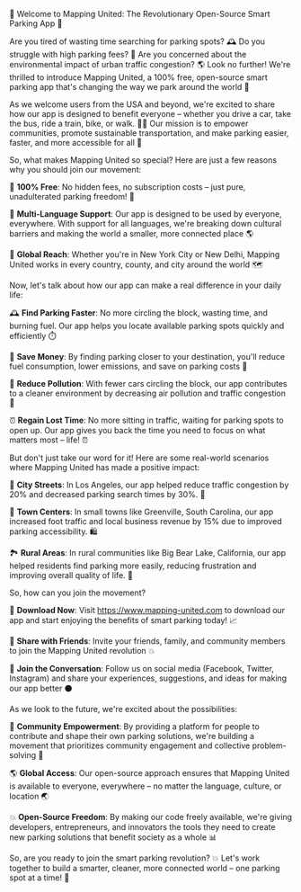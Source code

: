 🎉 Welcome to Mapping United: The Revolutionary Open-Source Smart Parking App 🚀

Are you tired of wasting time searching for parking spots? 🕰️ Do you struggle with high parking fees? 💸 Are you concerned about the environmental impact of urban traffic congestion? 🌎 Look no further! We're thrilled to introduce Mapping United, a 100% free, open-source smart parking app that's changing the way we park around the world 🌟

As we welcome users from the USA and beyond, we're excited to share how our app is designed to benefit everyone – whether you drive a car, take the bus, ride a train, bike, or walk. 🚶‍♀️ Our mission is to empower communities, promote sustainable transportation, and make parking easier, faster, and more accessible for all 🌈

So, what makes Mapping United so special? Here are just a few reasons why you should join our movement:

🔹 **100% Free**: No hidden fees, no subscription costs – just pure, unadulterated parking freedom! 💸

🔹 **Multi-Language Support**: Our app is designed to be used by everyone, everywhere. With support for all languages, we're breaking down cultural barriers and making the world a smaller, more connected place 🌎

🔹 **Global Reach**: Whether you're in New York City or New Delhi, Mapping United works in every country, county, and city around the world 🗺️

Now, let's talk about how our app can make a real difference in your daily life:

🕰️ **Find Parking Faster**: No more circling the block, wasting time, and burning fuel. Our app helps you locate available parking spots quickly and efficiently ⏱️

💸 **Save Money**: By finding parking closer to your destination, you'll reduce fuel consumption, lower emissions, and save on parking costs 💸

🌿 **Reduce Pollution**: With fewer cars circling the block, our app contributes to a cleaner environment by decreasing air pollution and traffic congestion 🌈

⏰️ **Regain Lost Time**: No more sitting in traffic, waiting for parking spots to open up. Our app gives you back the time you need to focus on what matters most – life! ⏰️

But don't just take our word for it! Here are some real-world scenarios where Mapping United has made a positive impact:

🚌 **City Streets**: In Los Angeles, our app helped reduce traffic congestion by 20% and decreased parking search times by 30%. 🚗

🌳 **Town Centers**: In small towns like Greenville, South Carolina, our app increased foot traffic and local business revenue by 15% due to improved parking accessibility. 🛍️

🏞️ **Rural Areas**: In rural communities like Big Bear Lake, California, our app helped residents find parking more easily, reducing frustration and improving overall quality of life. 👥

So, how can you join the movement?

📲 **Download Now**: Visit https://www.mapping-united.com to download our app and start enjoying the benefits of smart parking today! 📈

🤝 **Share with Friends**: Invite your friends, family, and community members to join the Mapping United revolution 💥

💬 **Join the Conversation**: Follow us on social media (Facebook, Twitter, Instagram) and share your experiences, suggestions, and ideas for making our app better ⚫️

As we look to the future, we're excited about the possibilities:

🌟 **Community Empowerment**: By providing a platform for people to contribute and shape their own parking solutions, we're building a movement that prioritizes community engagement and collective problem-solving 💪

🌎 **Global Access**: Our open-source approach ensures that Mapping United is available to everyone, everywhere – no matter the language, culture, or location 🌏

💥 **Open-Source Freedom**: By making our code freely available, we're giving developers, entrepreneurs, and innovators the tools they need to create new parking solutions that benefit society as a whole 📊

So, are you ready to join the smart parking revolution? 💥 Let's work together to build a smarter, cleaner, more connected world – one parking spot at a time! 🚀